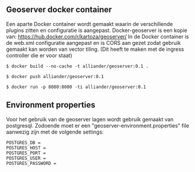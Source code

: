 ## Geoserver docker container

Een aparte Docker container wordt gemaakt waarin de verschillende plugins zitten en configuratie
is aangepast. Docker-geoserver is een kopie van: https://hub.docker.com/r/kartoza/geoserver/
In de Docker container is de web.xml configuratie aangepast en is CORS aan gezet zodat gebruik
gemaakt kan worden van vector tiling. (Dit heeft te maken met de ingress controller die er voor
staat)

```console
$ docker build --no-cache -t alliander/geoserver:0.1 .
```

```console
$ docker push alliander/geoserver:0.1
```

```console
$ docker run -p 8080:8080 -ti alliander/geoserver:0.1
```

## Environment properties
Voor het gebruik van de geoserver lagen wordt gebruik gemaakt van postgresql. Zodoende moet er een "geoserver-environment.properties" file aanwezig zijn met de volgende settings:
```geoserver-environment.properties
POSTGRES_DB = 
POSTGRES_HOST = 
POSTGRES_PORT = 
POSTGRES_USER = 
POSTGRES_PASSWORD = 
```
